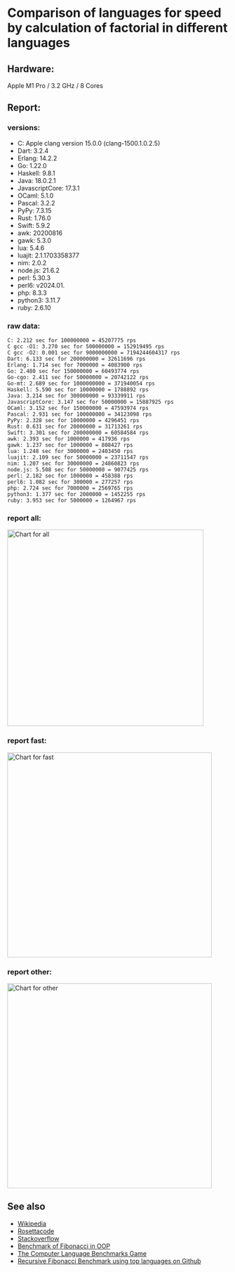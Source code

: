 Comparison of languages for speed by calculation of factorial in different languages
====================================================================================

Hardware:
---------
Apple M1 Pro / 3.2 GHz / 8 Cores


Report:
-------
### versions:

  * C: Apple clang version 15.0.0 (clang-1500.1.0.2.5)
  * Dart: 3.2.4
  * Erlang: 14.2.2
  * Go: 1.22.0
  * Haskell: 9.8.1
  * Java: 18.0.2.1
  * JavascriptCore: 17.3.1
  * OCaml: 5.1.0
  * Pascal: 3.2.2
  * PyPy: 7.3.15
  * Rust: 1.76.0
  * Swift: 5.9.2
  * awk: 20200816
  * gawk: 5.3.0
  * lua: 5.4.6
  * luajit: 2.1.1703358377
  * nim: 2.0.2
  * node.js: 21.6.2
  * perl: 5.30.3
  * perl6:  v2024.01.
  * php: 8.3.3
  * python3: 3.11.7
  * ruby: 2.6.10


### raw data:

    C: 2.212 sec for 100000000 = 45207775 rps
    C gcc -O1: 3.270 sec for 500000000 = 152919495 rps
    C gcc -O2: 0.001 sec for 9000000000 = 7194244604317 rps
    Dart: 6.133 sec for 200000000 = 32611696 rps
    Erlang: 1.714 sec for 7000000 = 4083900 rps
    Go: 2.480 sec for 150000000 = 60493774 rps
    Go-cgo: 2.411 sec for 50000000 = 20742122 rps
    Go-mt: 2.689 sec for 1000000000 = 371940054 rps
    Haskell: 5.590 sec for 10000000 = 1788892 rps
    Java: 3.214 sec for 300000000 = 93339911 rps
    JavascriptCore: 3.147 sec for 50000000 = 15887925 rps
    OCaml: 3.152 sec for 150000000 = 47593974 rps
    Pascal: 2.931 sec for 100000000 = 34123098 rps
    PyPy: 2.328 sec for 10000000 = 4296451 rps
    Rust: 0.631 sec for 20000000 = 31713261 rps
    Swift: 3.301 sec for 200000000 = 60584584 rps
    awk: 2.393 sec for 1000000 = 417936 rps
    gawk: 1.237 sec for 1000000 = 808427 rps
    lua: 1.248 sec for 3000000 = 2403450 rps
    luajit: 2.109 sec for 50000000 = 23711547 rps
    nim: 1.207 sec for 30000000 = 24860823 rps
    node.js: 5.508 sec for 50000000 = 9077425 rps
    perl: 2.182 sec for 1000000 = 458388 rps
    perl6: 1.082 sec for 300000 = 277257 rps
    php: 2.724 sec for 7000000 = 2569765 rps
    python3: 1.377 sec for 2000000 = 1452255 rps
    ruby: 3.953 sec for 5000000 = 1264967 rps


### report all:

<img alt="Chart for all" width="447" src="https://chart.googleapis.com/chart?cht=bhs&chs=671x447&chd=t%3A371940053%2C152919494%2C93339911%2C60584584%2C60493774%2C47593973%2C45207774%2C34123097%2C32611695%2C31713261%2C24860822%2C23711546%2C20742122%2C15887925%2C9077424%2C4296450%2C4083900%2C2569764%2C2403450%2C1788892%2C1452255%2C1264967%2C808426%2C458388%2C417936&chco=4d89f9&chbh=12&chds=0,371940053.826421&chxt=x,y,r&chxl=1%3A%7Cawk%7Cperl%7Cgawk%7Cruby%7Cpython3%7CHaskell%7Clua%7Cphp%7CErlang%7CPyPy%7Cnode.js%7CJavascriptCore%7CGo-cgo%7Cluajit%7Cnim%7CRust%7CDart%7CPascal%7CC%7COCaml%7CGo%7CSwift%7CJava%7CC%20gcc%20-O1%7CGo-mt%7C2%3A%7C417936%20rps%7C458388%20rps%7C808426%20rps%7C1264967%20rps%7C1452255%20rps%7C1788892%20rps%7C2403450%20rps%7C2569764%20rps%7C4083900%20rps%7C4296450%20rps%7C9077424%20rps%7C15887925%20rps%7C20742122%20rps%7C23711546%20rps%7C24860822%20rps%7C31713261%20rps%7C32611695%20rps%7C34123097%20rps%7C45207774%20rps%7C47593973%20rps%7C60493774%20rps%7C60584584%20rps%7C93339911%20rps%7C152919494%20rps%7C371940053%20rps%7C0%3A%7C0%20%25%7C10%20%25%7C20%20%25%7C30%20%25%7C40%20%25%7C50%20%25%7C60%20%25%7C70%20%25%7C80%20%25%7C90%20%25%7C100%20%25">

### report fast:

<img alt="Chart for fast" width="466" src="https://chart.googleapis.com/chart?cht=bhs&chs=700x277&chd=t%3A371940053%2C152919494%2C93339911%2C60584584%2C60493774%2C47593973%2C45207774%2C34123097%2C32611695%2C31713261%2C24860822%2C23711546%2C20742122%2C15887925%2C9077424&chco=4d89f9&chbh=12&chds=0,371940053.826421&chxt=x,y,r&chxl=1%3A%7Cnode.js%7CJavascriptCore%7CGo-cgo%7Cluajit%7Cnim%7CRust%7CDart%7CPascal%7CC%7COCaml%7CGo%7CSwift%7CJava%7CC%20gcc%20-O1%7CGo-mt%7C2%3A%7C9077424%20rps%7C15887925%20rps%7C20742122%20rps%7C23711546%20rps%7C24860822%20rps%7C31713261%20rps%7C32611695%20rps%7C34123097%20rps%7C45207774%20rps%7C47593973%20rps%7C60493774%20rps%7C60584584%20rps%7C93339911%20rps%7C152919494%20rps%7C371940053%20rps%7C0%3A%7C0%20%25%7C10%20%25%7C20%20%25%7C30%20%25%7C40%20%25%7C50%20%25%7C60%20%25%7C70%20%25%7C80%20%25%7C90%20%25%7C100%20%25">

### report other:

<img alt="Chart for other" width="466" src="https://chart.googleapis.com/chart?cht=bhs&chs=700x192&chd=t%3A4296450%2C4083900%2C2569764%2C2403450%2C1788892%2C1452255%2C1264967%2C808426%2C458388%2C417936&chco=4d89f9&chbh=12&chds=0,4296450.62480274&chxt=x,y,r&chxl=1%3A%7Cawk%7Cperl%7Cgawk%7Cruby%7Cpython3%7CHaskell%7Clua%7Cphp%7CErlang%7CPyPy%7C2%3A%7C417936%20rps%7C458388%20rps%7C808426%20rps%7C1264967%20rps%7C1452255%20rps%7C1788892%20rps%7C2403450%20rps%7C2569764%20rps%7C4083900%20rps%7C4296450%20rps%7C0%3A%7C0%20%25%7C10%20%25%7C20%20%25%7C30%20%25%7C40%20%25%7C50%20%25%7C60%20%25%7C70%20%25%7C80%20%25%7C90%20%25%7C100%20%25">



See also
--------

  * [Wikipedia](http://en.wikipedia.org/wiki/Factorial)
  * [Rosettacode](http://rosettacode.org/wiki/Factorial)
  * [Stackoverflow](http://stackoverflow.com/questions/23930/factorial-algorithms-in-different-languages)
  * [Benchmark of Fibonacci in OOP](https://github.com/Balancer/benchmarks-fib-obj)
  * [The Computer Language Benchmarks Game](http://benchmarksgame.alioth.debian.org)
  * [Recursive Fibonacci Benchmark using top languages on Github](https://github.com/drujensen/fib)
